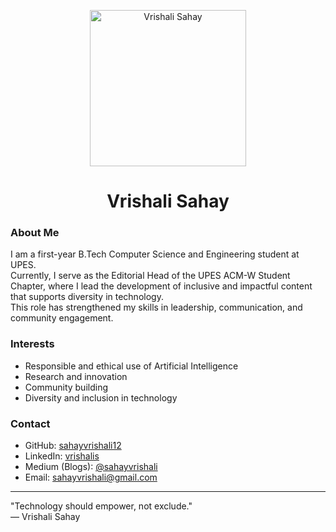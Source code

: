 <!-- Profile Image -->
<p align="center">
  <img src="https://github.com/sahayvrishali12/img-logo/blob/main/Vrishali%20Sahay%20(3)-fotor-bg-remover-2025071611463.png?raw=true" alt="Vrishali Sahay" width="250"/>
</p>

<h1 align="center">Vrishali Sahay</h1>

### About Me

I am a first-year B.Tech Computer Science and Engineering student at UPES.  
Currently, I serve as the Editorial Head of the UPES ACM-W Student Chapter, where I lead the development of inclusive and impactful content that supports diversity in technology.  
This role has strengthened my skills in leadership, communication, and community engagement.

### Interests

- Responsible and ethical use of Artificial Intelligence  
- Research and innovation  
- Community building  
- Diversity and inclusion in technology  

### Contact

- GitHub: [sahayvrishali12](https://github.com/sahayvrishali12)  
- LinkedIn: [vrishalis](https://www.linkedin.com/in/vrishalis)  
- Medium (Blogs): [@sahayvrishali](https://medium.com/@sahayvrishali)  
- Email: sahayvrishali@gmail.com

---

"Technology should empower, not exclude."  
— Vrishali Sahay
